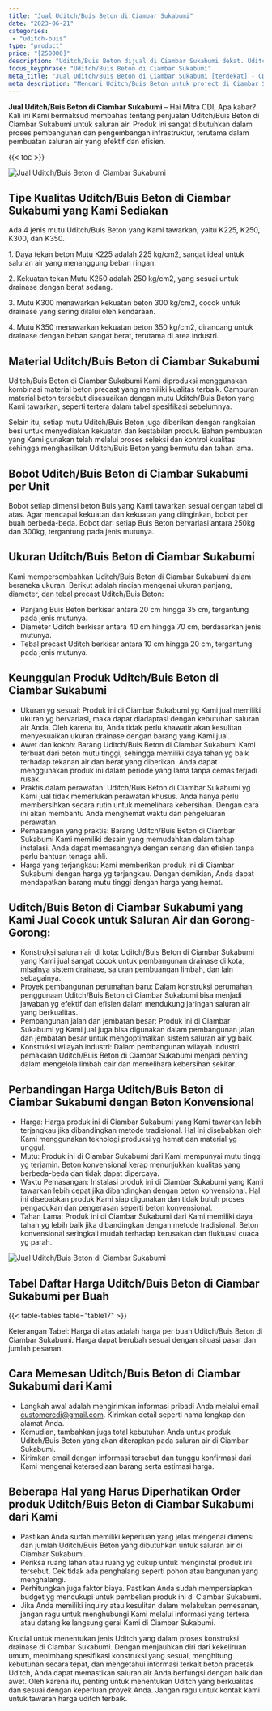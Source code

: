 ```yaml
---
title: "Jual Uditch/Buis Beton di Ciambar Sukabumi"
date: "2023-06-21"
categories:
 - "uditch-buis"
type: "product"
price: "[250000]"
description: "Uditch/Buis Beton dijual di Ciambar Sukabumi dekat. Uditch/Buis Beton ini umumnya digunakan dalam project konstruksi sebagai drainase yang kuat dan awet. Hubungi kami untuk mendapatkan informasi lebih lanjut."
focus_keyphrase: "Uditch/Buis Beton di Ciambar Sukabumi"
meta_title: "Jual Uditch/Buis Beton di Ciambar Sukabumi [terdekat] - CDI"
meta_description: "Mencari Uditch/Buis Beton untuk project di Ciambar Sukabumi? Kami memiliki Uditch/Buis Beton yang berkualitas untuk konstruksi drainase. Segera dapatkan penawaran terbaik sekarang."
---
```


**Jual Uditch/Buis Beton di Ciambar Sukabumi** – Hai Mitra CDI, Apa kabar? Kali ini Kami bermaksud membahas tentang penjualan Uditch/Buis Beton di Ciambar Sukabumi untuk saluran air. Produk ini sangat dibutuhkan dalam proses pembangunan dan pengembangan infrastruktur, terutama dalam pembuatan saluran air yang efektif dan efisien.

{{< toc >}}

![Jual Uditch/Buis Beton di Ciambar Sukabumi](/images/uditch-buis/uditch-beton-27.jpg)

## Tipe Kualitas Uditch/Buis Beton di Ciambar Sukabumi yang Kami Sediakan

Ada 4 jenis mutu Uditch/Buis Beton yang Kami tawarkan, yaitu K225, K250, K300, dan K350.

1\. Daya tekan beton Mutu K225 adalah 225 kg/cm2, sangat ideal untuk saluran air yang menanggung beban ringan.

2\. Kekuatan tekan Mutu K250 adalah 250 kg/cm2, yang sesuai untuk drainase dengan berat sedang.

3\. Mutu K300 menawarkan kekuatan beton 300 kg/cm2, cocok untuk drainase yang sering dilalui oleh kendaraan.

4\. Mutu K350 menawarkan kekuatan beton 350 kg/cm2, dirancang untuk drainase dengan beban sangat berat, terutama di area industri.

## Material Uditch/Buis Beton di Ciambar Sukabumi

Uditch/Buis Beton di Ciambar Sukabumi Kami diproduksi menggunakan kombinasi material beton precast yang memiliki kualitas terbaik. Campuran material beton tersebut disesuaikan dengan mutu Uditch/Buis Beton yang Kami tawarkan, seperti tertera dalam tabel spesifikasi sebelumnya.

Selain itu, setiap mutu Uditch/Buis Beton juga diberikan dengan rangkaian besi untuk menyediakan kekuatan dan kestabilan produk. Bahan pembuatan yang Kami gunakan telah melalui proses seleksi dan kontrol kualitas sehingga menghasilkan Uditch/Buis Beton yang bermutu dan tahan lama.

## Bobot Uditch/Buis Beton di Ciambar Sukabumi per Unit

Bobot setiap dimensi beton Buis yang Kami tawarkan sesuai dengan tabel di atas. Agar mencapai kekuatan dan kekuatan yang diinginkan, bobot per buah berbeda-beda. Bobot dari setiap Buis Beton bervariasi antara 250kg dan 300kg, tergantung pada jenis mutunya.

## Ukuran Uditch/Buis Beton di Ciambar Sukabumi

Kami mempersembahkan Uditch/Buis Beton di Ciambar Sukabumi dalam beraneka ukuran. Berikut adalah rincian mengenai ukuran panjang, diameter, dan tebal precast Uditch/Buis Beton:

*   Panjang Buis Beton berkisar antara 20 cm hingga 35 cm, tergantung pada jenis mutunya.
*   Diameter Uditch berkisar antara 40 cm hingga 70 cm, berdasarkan jenis mutunya.
*   Tebal precast Uditch berkisar antara 10 cm hingga 20 cm, tergantung pada jenis mutunya.

## Keunggulan Produk Uditch/Buis Beton di Ciambar Sukabumi

*   Ukuran yg sesuai: Produk ini di Ciambar Sukabumi yg Kami jual memiliki ukuran yg bervariasi, maka dapat diadaptasi dengan kebutuhan saluran air Anda. Oleh karena itu, Anda tidak perlu khawatir akan kesulitan menyesuaikan ukuran drainase dengan barang yang Kami jual.
*   Awet dan kokoh: Barang Uditch/Buis Beton di Ciambar Sukabumi Kami terbuat dari beton mutu tinggi, sehingga memiliki daya tahan yg baik terhadap tekanan air dan berat yang diberikan. Anda dapat menggunakan produk ini dalam periode yang lama tanpa cemas terjadi rusak.
*   Praktis dalam perawatan: Uditch/Buis Beton di Ciambar Sukabumi yg Kami jual tidak memerlukan perawatan khusus. Anda hanya perlu membersihkan secara rutin untuk memelihara kebersihan. Dengan cara ini akan membantu Anda menghemat waktu dan pengeluaran perawatan.
*   Pemasangan yang praktis: Barang Uditch/Buis Beton di Ciambar Sukabumi Kami memiliki desain yang memudahkan dalam tahap instalasi. Anda dapat memasangnya dengan senang dan efisien tanpa perlu bantuan tenaga ahli.
*   Harga yang terjangkau: Kami memberikan produk ini di Ciambar Sukabumi dengan harga yg terjangkau. Dengan demikian, Anda dapat mendapatkan barang mutu tinggi dengan harga yang hemat.

## Uditch/Buis Beton di Ciambar Sukabumi yang Kami Jual Cocok untuk Saluran Air dan Gorong-Gorong:

*   Konstruksi saluran air di kota: Uditch/Buis Beton di Ciambar Sukabumi yang Kami jual sangat cocok untuk pembangunan drainase di kota, misalnya sistem drainase, saluran pembuangan limbah, dan lain sebagainya.
*   Proyek pembangunan perumahan baru: Dalam konstruksi perumahan, penggunaan Uditch/Buis Beton di Ciambar Sukabumi bisa menjadi jawaban yg efektif dan efisien dalam mendukung jaringan saluran air yang berkualitas.
*   Pembangunan jalan dan jembatan besar: Produk ini di Ciambar Sukabumi yg Kami jual juga bisa digunakan dalam pembangunan jalan dan jembatan besar untuk mengoptimalkan sistem saluran air yg baik.
*   Konstruksi wilayah industri: Dalam pembangunan wilayah industri, pemakaian Uditch/Buis Beton di Ciambar Sukabumi menjadi penting dalam mengelola limbah cair dan memelihara kebersihan sekitar.

## Perbandingan Harga Uditch/Buis Beton di Ciambar Sukabumi dengan Beton Konvensional

*   Harga: Harga produk ini di Ciambar Sukabumi yang Kami tawarkan lebih terjangkau jika dibandingkan metode tradisional. Hal ini disebabkan oleh Kami menggunakan teknologi produksi yg hemat dan material yg unggul.
*   Mutu: Produk ini di Ciambar Sukabumi dari Kami mempunyai mutu tinggi yg terjamin. Beton konvensional kerap menunjukkan kualitas yang berbeda-beda dan tidak dapat dipercaya.
*   Waktu Pemasangan: Instalasi produk ini di Ciambar Sukabumi yang Kami tawarkan lebih cepat jika dibandingkan dengan beton konvensional. Hal ini disebabkan produk Kami siap digunakan dan tidak butuh proses pengadukan dan pengerasan seperti beton konvensional.
*   Tahan Lama: Produk ini di Ciambar Sukabumi dari Kami memiliki daya tahan yg lebih baik jika dibandingkan dengan metode tradisional. Beton konvensional seringkali mudah terhadap kerusakan dan fluktuasi cuaca yg parah.

![Jual Uditch/Buis Beton di Ciambar Sukabumi](/images/uditch-buis/buis-beton-21.jpg)

## Tabel Daftar Harga Uditch/Buis Beton di Ciambar Sukabumi per Buah

{{< table-tables table="table17" >}}

Keterangan Tabel: Harga di atas adalah harga per buah Uditch/Buis Beton di Ciambar Sukabumi. Harga dapat berubah sesuai dengan situasi pasar dan jumlah pesanan.

## Cara Memesan Uditch/Buis Beton di Ciambar Sukabumi dari Kami

*   Langkah awal adalah mengirimkan informasi pribadi Anda melalui email customercdi@gmail.com. Kirimkan detail seperti nama lengkap dan alamat Anda.
*   Kemudian, tambahkan juga total kebutuhan Anda untuk produk Uditch/Buis Beton yang akan diterapkan pada saluran air di Ciambar Sukabumi.
*   Kirimkan email dengan informasi tersebut dan tunggu konfirmasi dari Kami mengenai ketersediaan barang serta estimasi harga.

## Beberapa Hal yang Harus Diperhatikan Order produk Uditch/Buis Beton di Ciambar Sukabumi dari Kami

*   Pastikan Anda sudah memiliki keperluan yang jelas mengenai dimensi dan jumlah Uditch/Buis Beton yang dibutuhkan untuk saluran air di Ciambar Sukabumi.
*   Periksa ruang lahan atau ruang yg cukup untuk menginstal produk ini tersebut. Cek tidak ada penghalang seperti pohon atau bangunan yang menghalangi.
*   Perhitungkan juga faktor biaya. Pastikan Anda sudah mempersiapkan budget yg mencukupi untuk pembelian produk ini di Ciambar Sukabumi.
*   Jika Anda memiliki inquiry atau kesulitan dalam melakukan pemesanan, jangan ragu untuk menghubungi Kami melalui informasi yang tertera atau datang ke langsung gerai Kami di Ciambar Sukabumi.

Krucial untuk menentukan jenis Uditch yang dalam proses konstruksi drainase di Ciambar Sukabumi. Dengan menjauhkan diri dari kekeliruan umum, menimbang spesifikasi konstruksi yang sesuai, menghitung kebutuhan secara tepat, dan mengetahui informasi terkait beton pracetak Uditch, Anda dapat memastikan saluran air Anda berfungsi dengan baik dan awet. Oleh karena itu, penting untuk menentukan Uditch yang berkualitas dan sesuai dengan keperluan proyek Anda. Jangan ragu untuk kontak kami untuk tawaran harga uditch terbaik.